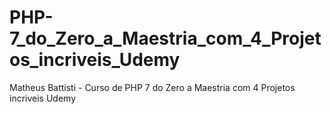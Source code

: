 # PHP-7_do_Zero_a_Maestria_com_4_Projetos_incriveis_Udemy
 Matheus Battisti - Curso de PHP 7 do Zero a Maestria com 4 Projetos incriveis Udemy 
